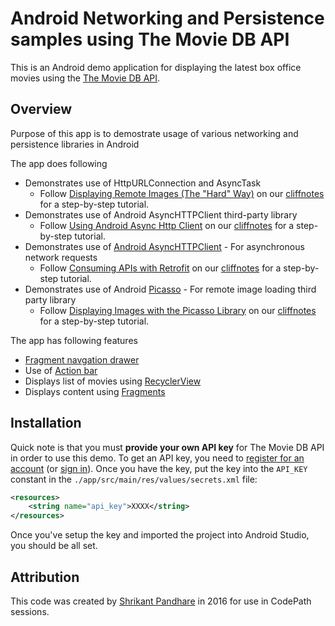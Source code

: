 # Android Networking and Persistence samples using The Movie DB API

This is an Android demo application for displaying the latest box office movies using the [The Movie DB API](https://www.themoviedb.org/documentation/api/). 

## Overview
Purpose of this app is to demostrate usage of various networking and persistence libraries in Android

The app does following

 * Demonstrates use of HttpURLConnection and AsyncTask
    * Follow [Displaying Remote Images (The "Hard" Way)](http://guides.codepath.com/android/Sending-and-Managing-Network-Requests#displaying-remote-images-the-hard-way) on our [cliffnotes](http://guides.codepath.com/) for a step-by-step tutorial.
 * Demonstrates use of Android AsyncHTTPClient third-party library
    * Follow [Using Android Async Http Client](http://guides.codepath.com/android/Using-Android-Async-Http-Client) on our [cliffnotes](http://guides.codepath.com/) for a step-by-step tutorial.
 * Demonstrates use of [Android AsyncHTTPClient](http://loopj.com/android-async-http/) - For asynchronous network requests
    * Follow [Consuming APIs with Retrofit](http://guides.codepath.com/android/Consuming-APIs-with-Retrofit) on our [cliffnotes](http://guides.codepath.com/) for a step-by-step tutorial.
 * Demonstrates use of Android [Picasso](http://square.github.io/picasso/) - For remote image loading third party library
    * Follow [Displaying Images with the Picasso Library](http://guides.codepath.com/android/Displaying-Images-with-the-Picasso-Library) on our [cliffnotes](http://guides.codepath.com/) for a step-by-step tutorial.

The app has following features
 * [Fragment navgation drawer](http://guides.codepath.com/android/Fragment-Navigation-Drawer)
 * Use of [Action bar](http://guides.codepath.com/android/Extended-ActionBar-Guide)
 * Displays list of movies using [RecyclerView](http://guides.codepath.com/android/Using-the-RecyclerView)
 * Displays content using [Fragments](http://guides.codepath.com/android/Creating-and-Using-Fragments)

## Installation

Quick note is that you must **provide your own API key** for The Movie DB API in order to use this demo. To get an API key, you need to [register for an account](https://www.themoviedb.org/account/signup) (or [sign in](https://www.themoviedb.org/login)). Once you have the key, put the key into the `API_KEY` constant in the `./app/src/main/res/values/secrets.xml` file: 

```xml
<resources>
    <string name="api_key">XXXX</string>
</resources>
```

Once you've setup the key and imported the project into Android Studio, you should be all set.

## Attribution
 
This code was created by [Shrikant Pandhare](https://github.com/shrikant0013) in 2016 for use in CodePath sessions.